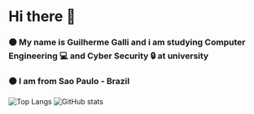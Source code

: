 # Hi there 👋
### ⚫ My name is Guilherme Galli and i am studying Computer Engineering 💻 and Cyber Security 🔒 at university
### ⚫ I am from Sao Paulo - Brazil

<!--
##Skills
###To do: Paste languages and others
-->

![Top Langs](https://github-readme-stats.vercel.app/api/top-langs/?username=Guilherme-Galli77&layout=compact&theme=dark)
![GitHub stats](https://github-readme-stats.vercel.app/api?username=Guilherme-Galli77&theme=dark&show_icons=true)
<!--
**Guilherme-Galli77/Guilherme-Galli77** is a ✨ _special_ ✨ repository because its `README.md` (this file) appears on your GitHub profile.

Here are some ideas to get you started:

- 🔭 I’m currently working on ...
- 🌱 I’m currently learning ...
- 👯 I’m looking to collaborate on ...
- 🤔 I’m looking for help with ...
- 💬 Ask me about ...
- 📫 How to reach me: ...
- 😄 Pronouns: ...
- ⚡ Fun fact: ...
-->
